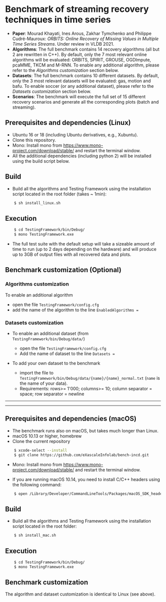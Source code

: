 # Benchmark of streaming recovery techniques in time series

- **Paper**: Mourad Khayati, Ines Arous, Zakhar Tymchenko and Philippe Cudré-Mauroux: *ORBITS: Online Recovery of Missing Values in Multiple Time Series Streams*. Under review in VLDB 2021.
- **Algorithms**: The full benchmark contains 14 recovery algorithms (all but 2 are rewritten in C++). By default, only the 7 most relevant online algorithms will be evaluated: ORBITS, SPIRIT, GROUSE, OGDImpute, pcaMME, TKCM and M-RNN. To enable any additional algorithm, please refer to the *Algorithms customization* section below.
- **Datasets**: The full benchmark contains 10 different datasets. By default, only the 3 most relevant datasets will be evaluated: gas, motion and bafu. To enable soccer (or any additional dataset), please refer to the *Datasets customization* section below.
- **Scenarios**: The benchmark will execute the full set of 15 different recovery scenarios and generate all the corresponding plots (batch and streaming).
 
## Prerequisites and dependencies (Linux)

- Ubuntu 16 or 18 (including Ubuntu derivatives, e.g., Xubuntu).
- Clone this repository.
- Mono: Install mono from https://www.mono-project.com/download/stable/ and restart the terminal window.
- All the additional dependencies (including python 2) will be installed using the build script below.

## Build

- Build all the algorithms and Testing Framework using the installation script located in the root folder (takes ~ 1min):
```bash
    $ sh install_linux.sh
```

## Execution


```bash
    $ cd TestingFramework/bin/Debug/
    $ mono TestingFramework.exe 
```

- The full test suite with the default setup will take a sizeable amount of time to run (up to 2 days depending on the hardware) and will produce up to 3GB of output files with all recovered data and plots. 

## Benchmark customization (Optional)

### Algorithms customization

To enable an additional algorithm
- open the file `TestingFramework/config.cfg`
- add the name of the algorithm to the line `EnabledAlgorithms =`

### Datasets customization

- To enable an additional dataset (from `TestingFramework/bin/Debug/data/`)
  - open the file `TestingFramework/config.cfg`
  - Add the name of dataset to the line `Datasets =`

- To add your own dataset to the benchmark
  - import the file to `TestingFramework/bin/Debug/data/{name}/{name}_normal.txt` (`name` is the name of your data).
  - Requirements: rows>= 1'000; columns>= 10; column separator = space; row separator = newline


___
___
## Prerequisites and dependencies (macOS) 

- The benchmark runs also on macOS, but takes much longer than Linux. 
- macOS 10.13 or higher, homebrew
- Clone the current repository
```bash
    $ xcode-select --install
    $ git clone https://github.com/eXascaleInfolab/bench-incd.git
```
- Mono: Install mono from https://www.mono-project.com/download/stable/ and restart the terminal window.

- If you are running macOS 10.14, you need to install C/C++ headers using the following command:
```bash
    $ open /Library/Developer/CommandLineTools/Packages/macOS_SDK_headers_for_macOS_10.14.pkg
```

## Build 

- Build all the algorithms and Testing Framework using the installation script located in the root folder:
```bash
    $ sh install_mac.sh
```
## Execution

```bash
    $ cd TestingFramework/bin/Debug/
    $ mono TestingFramework.exe
```

## Benchmark customization

The algorithm and dataset customization is identical to Linux (see above).

<!--
# InCD_benchmark

#### Repository structure
- Algorithms - missing value recovery algorithms: ORBITS (incd), TKCM, SPIRIT, GROUSE, OGDImpute, SSA, M-RNN, pcaMME.
- Datasets - different datasets and time series from different sources.
- Testing Framework - a program to run automated suite of tests on the datasets with the algorithms mentioned above.

### Prerequisites and dependencies (Linux)

- Ubuntu 16 and higher (or Ubuntu derivatives like Xubuntu)
- Sudo rights on the user
- Clone the repository
```bash
    $ git clone https://github.com/eXascaleInfolab/InCD_bench-19.git
```
- Mono Runtime and Compiler: follow step 1 from the installation guide in https://www.mono-project.com/download/stable/ for your Ubuntu version and afterwards do:
```bash
    $ sudo apt-get install mono-devel
```
- All other prerequisites will be installed using a build script.

#### Build & tests

- Restart the terminal window after all the dependencies are installed. Open it in the root folder of the repository.
- Build all the algorithms and Testing Framework using a script in the root folder (takes up to 5 minutes depending which prerequisites are already installed in the system):
```bash
    $ sh install_linux.sh
```
- Run the benchmark:
```bash
    $ cd TestingFramework/bin/Debug/
    $ mono TestingFramework.exe
```
- Test suite will go over datasets one by one and executes all the scenarios for them with both precision test and runtime test. Plots folder in the root of the repository will be populated with the results.
- Remark: full test suite with the default setup will take a sizeable amount of time to run (around 1 day depending on the hardware) and will produce up to 3GB of output files with all recovered data and plots unless stopped early.

#### Customize datasets

To add a dataset to the benchmark
- import the file to `TestingFramework/bin/Debug/data/{name}/{name}_normal.txt`
- - Requirements: >= 10 columns, >= 1'000 rows, column separator - empty space, row separator - newline
- add `{name}` to the list of datasets in `TestingFramework/config.cfg`

#### Customize algorithms

To exclude an algorithm from the benchmark
- open the file `TestingFramework/config.cfg`
- add an entry `IgnoreAlgorithms =` and specify the list of algorithm codes to exclude them
- the line starting with `IgnoreAlgorithms =` provides codes for all the algorithms in the benchmark

-->

